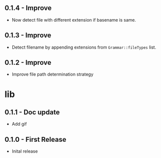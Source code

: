 ## 0.1.4 - Improve
* Now detect file with different extension if basename is same.

## 0.1.3 - Improve
* Detect filename by appending extensions from `Grammar::fileTypes` list.

## 0.1.2 - Improve
* Improve file path determination strategy
# lib
## 0.1.1 - Doc update
* Add gif

## 0.1.0 - First Release
* Inital release
